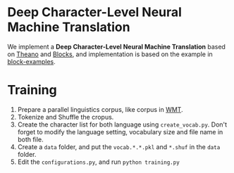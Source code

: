Deep Character-Level  Neural Machine Translation
============

We implement a **Deep Character-Level  Neural Machine Translation** based on [Theano](https://github.com/Theano/Theano) and [Blocks](https://github.com/mila-udem/blocks), and implementation is based on the example in [block-examples](https://github.com/mila-udem/blocks-examples).

Training
============

 1. Prepare a parallel linguistics corpus, like corpus in [WMT](http://www.statmt.org/wmt15/translation-task.html).
 2. Tokenize and Shuffle the cropus.
 3. Create the character list for both language using `create_vocab.py`. Don't forget to modify the language setting, vocabulary size and file name in both file.
 4. Create a `data` folder, and put the `vocab.*.*.pkl` and `*.shuf` in the `data` folder.
 5. Edit the `configurations.py`, and run `python training.py`
